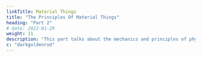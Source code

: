 ```yaml
---
linkTitle: Material Things
title: "The Principles Of Material Things"
heading: "Part 2"
# date: 2022-01-29
weight: 11
description: "This part talks about the mechanics and principles of physical phenomena"
c: "darkgoldenrod"
---
```




